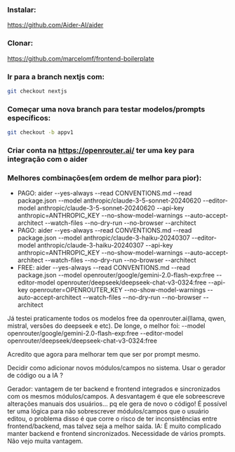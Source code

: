 ### Instalar:
https://github.com/Aider-AI/aider

### Clonar:
https://github.com/marcelomf/frontend-boilerplate

### Ir para a branch nextjs com:
```bash
git checkout nextjs
```

### Começar uma nova branch para testar modelos/prompts específicos:
```bash
git checkout -b appv1
```

### Criar conta na https://openrouter.ai/ ter uma key para integração com o aider

### Melhores combinações(em ordem de melhor para pior):

- PAGO: aider --yes-always --read CONVENTIONS.md --read package.json --model anthropic/claude-3-5-sonnet-20240620 --editor-model anthropic/claude-3-5-sonnet-20240620 --api-key anthropic=ANTHROPIC_KEY --no-show-model-warnings --auto-accept-architect --watch-files --no-dry-run --no-browser --architect
- PAGO: aider --yes-always --read CONVENTIONS.md --read package.json --model anthropic/claude-3-haiku-20240307 --editor-model anthropic/claude-3-haiku-20240307 --api-key anthropic=ANTHROPIC_KEY --no-show-model-warnings --auto-accept-architect --watch-files --no-dry-run --no-browser --architect
- FREE: aider --yes-always --read CONVENTIONS.md --read package.json --model openrouter/google/gemini-2.0-flash-exp:free --editor-model openrouter/deepseek/deepseek-chat-v3-0324:free --api-key openrouter=OPENROUTER_KEY --no-show-model-warnings --auto-accept-architect --watch-files --no-dry-run --no-browser --architect

Já testei praticamente todos os modelos free da openrouter.ai(llama, qwen, mistral, versões do deepseek e etc). De longe, o melhor foi: --model openrouter/google/gemini-2.0-flash-exp:free --editor-model openrouter/deepseek/deepseek-chat-v3-0324:free

Acredito que agora para melhorar tem que ser por prompt mesmo.

Decidir como adicionar novos módulos/campos no sistema. Usar o gerador de código ou a IA ?

Gerador: vantagem de ter backend e frontend integrados e sincronizados com os mesmos módulos/campos. A desvantagem é que ele sobreescreve alterações manuais dos usuários… pq ele gera de novo o código! É possível ter uma lógica para não sobrescrever módulos/campos que o usuário editou, o problema disso é que corre o risco de ter inconsistências entre frontend/backend, mas talvez seja a melhor saída.
IA: É muito complicado manter backend e frontend sincronizados. Necessidade de vários prompts. Não vejo muita vantagem.